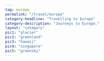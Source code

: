```yaml
---
tag: europe
permalink: "/travel/europe"
category-headline: "Travelling to Europe"
category-description: "Journeys to Europe."
layout: "category"
pic1: "glacier"
pic2: "greenland"
pic3: "hawaii"
pic4: "singapore"
pic5: "greensky"
---
```

